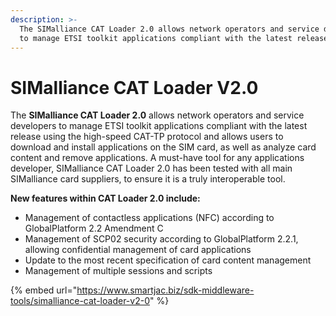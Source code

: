 ```yaml
---
description: >-
  The SIMalliance CAT Loader 2.0 allows network operators and service developers
  to manage ETSI toolkit applications compliant with the latest release...
---
```


# SIMalliance CAT Loader V2.0

The **SIMalliance CAT Loader 2.0** allows network operators and service developers to manage ETSI toolkit applications compliant with the latest release using the high-speed CAT-TP protocol and allows users to download and install applications on the SIM card, as well as analyze card content and remove applications. A must-have tool for any applications developer, SIMalliance CAT Loader 2.0 has been tested with all main SIMalliance card suppliers, to ensure it is a truly interoperable tool.

**New features within CAT Loader 2.0 include:**

* Management of contactless applications (NFC) according to GlobalPlatform 2.2 Amendment C
* Management of SCP02 security according to GlobalPlatform 2.2.1, allowing confidential management of card applications
* Update to the most recent specification of card content management
* Management of multiple sessions and scripts

{% embed url="https://www.smartjac.biz/sdk-middleware-tools/simalliance-cat-loader-v2-0" %}
